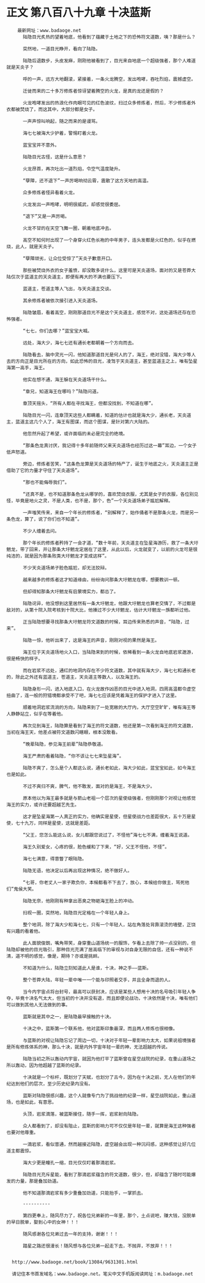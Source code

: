 # 正文 第八百八十九章 十决蓝斯
        最新网址：www.badaoge.net
          陆隐目光炙热的望着地底，他看到了蕴藏于土地之下的恐怖符文道数，咦？那是什么？
      
          突然地，一道目光睁开，看向了陆隐。
      
          陆隐后退数步，头皮发麻，刚刚他被看到了，目光来自地底一个超级强者，那个人难道就是天炎子？
      
          呼的一声，远方大地翻滚，紧接着，一条火龙腾空，发出咆哮，吞吐烈焰，震撼虚空。
      
          迁徙而来的二十多万修炼者惊讶望着腾空的火龙，是真的龙还是假的？
      
          火龙咆哮发出的热浪化作肉眼可见的红色波纹，扫过众多修炼者，然后，不少修炼者外衣都被焚烧了，而这其中，大部分都是女子。
      
          一声声惊叫响起，随之而来的是谩骂。
      
          海七七被海大少护着，警惕盯着火龙。
      
          蓝宝宝并不意外。
      
          陆隐目光古怪，这是什么意思？
      
          火龙昂首，再次吐出一道烈焰，令空气温度陡升。
      
          “孽障，还不退下”一声厉喝响彻云霄，震散了这方天地的高温。
      
          众多修炼者怪异看着火龙。
      
          火龙发出一声咆哮，明明很威武，却感觉很委屈。
      
          “退下”又是一声厉喝。
      
          火龙不甘的在天空飞舞一圈，朝着地底冲去。
      
          高空不知何时出现了一个身穿火红色长袍的中年男子，连头发都是火红色的，似乎在燃烧，此人，就是天炎子。
      
          “孽障顽劣，让众位受惊了”天炎子歉意开口。
      
          那些被焚烧外衣的女子羞愤，却没敢多说什么，这里可是天炎道场，面对的又是苍莽大陆仅次于蓝道主的天炎道主，即便有再大的不满也要压下。
      
          蓝道主，苍道主等人飞出，与天炎道主交谈。
      
          其余修炼者被依次接引进入天炎道场。
      
          陆隐皱眉，看着高空，刚刚那道目光不是这个天炎道主，感觉不对，这处道场还存在恐怖强者。
      
          “七七，你们去哪？”蓝宝宝大喊。
      
          远处，海大少，海七七还有通长老都朝着一个方向而去。
      
          陆隐看去，脑中灵光一闪，他知道那道目光是何人的了，海王，绝对没错，海大少等人去的方向正是目光所在的方向，如此恐怖的目光，凌驾于天炎道主，甚至蓝道主之上，唯有坠星海第一高手，海王。
      
          他实在想不通，海王躲在天炎道场干什么。
      
          “章兄，知道海王在哪吗？”陆隐问道。
      
          章顶天摇头，“所有人都在寻找海王，但都没找到，不知道在哪”。
      
          陆隐目光一闪，连章顶天这些人都瞒着，知道的估计也就是海大少，通长老，天炎道主，蓝道主这几个人了，海王有图谋，而这个图谋，是针对第六大陆的。
      
          他忽然升起了希望，或许面临的未必是完全的绝境。
      
          “那条色龙真讨厌，我记得十多年前随师父来天炎道场也经历过这一幕”耳边，一个女子低声怒道。
      
          旁边，修炼者苦笑，“这条色龙算是天炎道场的特产了，诞生于地底之火，天炎道主正是借助了它的力量才守住了天炎道场”。
      
          “那也不能侮辱我们”。
      
          “还真不是，也不知道那条色龙从哪学的，喜欢焚烧衣服，尤其是女子的衣服，各位别见怪，毕竟是地火之灵，不是人类，也不是，那个，色”一个天炎道场弟子尴尬解释。
      
          一声嗤笑传来，来自一个年长的修炼者，“别解释了，始作俑者不是那条火龙，而是另一条色龙，算了，说了你们也不知道”。
      
          不少人缠着去问。
      
          那个年长的修炼者矜持了一会才道，“数十年前，天炎道主在坠星海游历，救了一条大圩魍龙，带了回来，并让那条大圩魍龙定居在了这里，从此以后，火龙就变了，以前的火龙可是很纯洁的，就是因为那条败类大圩魍龙才变成这样”。
      
          不少天炎道场弟子脸色尴尬，却无法狡辩。
      
          越来越多的修炼者这才知道缘由，纷纷询问那条大圩魍龙在哪，想要教训一顿。
      
          但却得知那条大圩魍龙有启蒙境实力，都怂了。
      
          陆隐诧异，他没想到这里居然有一条大圩魍龙，他跟大圩魍龙也算老交情了，不过都是敌对的，从第十院入院考核到十院大比，他揍过不少大圩魍龙，估计大圩魍龙一族都听过他。
      
          正当陆隐想要寻找那条大圩魍龙符文道数的时候，耳边传来熟悉的声音，“陆隐，过来”。
      
          陆隐一惊，他听出来了，这是海王的声音，刚刚对视的果然是海王。
      
          海王位于天炎道场地火入口，当陆隐来到的时候，依稀看到一条火龙自地底岩浆遨游，很是畅快的样子。
      
          而在岩浆不远处，通红的地洞内存在不少符文道数，其中就有海大少，海七七和通长老的，除此之外还有蓝道主，苍道主，天炎道主等数人，以及海王的。
      
          陆隐身形一闪，进入地底入口，在火龙故作凶恶的目光中进入地洞，四周高温都令虚空扭曲了，连一般的狩猎境都承受不了吧，海七七应该是凭着海王的保护才进入了这里。
      
          顺着地洞岩浆流淌的方向，陆隐来到了一处宽敞的大厅内，大厅空空旷旷，唯有海王等人静静站立，似乎在等着他。
      
          再次见到海王，陆隐算是看到了海王的符文道数，他还是第一次看到海王的符文道数，当初在海王天，他差点被符文道数闪瞎眼，根本没敢看。
      
          “晚辈陆隐，参见海王前辈”陆隐恭敬道。
      
          海王严肃的看着陆隐，“你不该让七七来坠星海”。
      
          陆隐不爽了，怎么是个人都这么说，通长老如此，海大少如此，蓝宝宝如此，如今海王也是如此。
      
          不过不爽归不爽，脾气，他不敢发，面对的是海王，不是海大少。
      
          原本他以为海王最多就是与箭山老祖一个层次的星使级强者，但刚刚那个对视让他感觉海王的实力，或许还要超越艺先生。
      
          这才是坠星海第一人真正的实力，他确实是星使，但星使战力也差距很大，五十万是星使，七十九万，同样是星使，这就是差距。
      
          “父王，您怎么能这么说，女儿都跟您说过了，不怪他”海七七不满，缠着海王说道。
      
          海王久别爱女，心疼的很，脸色缓和了下来，“好，父王不怪他，不怪”。
      
          海七七满意，得意瞥了眼陆隐。
      
          陆隐无语，他决定以后再出现这种情况，绝不做好人。
      
          “七哥，你老丈人一家子欺负你，本候都看不下去了，放心，本候给你做主，骂死他们”鬼侯大笑。
      
          陆隐无奈，他刚刚有种拿出恶臭之物砸海王脸上的冲动。
      
          扫视一圈，突然地，陆隐目光定格在一个年轻人身上。
      
          整个地洞，除了海大少和海七七，只有一个年轻人，站在角落处背靠滚烫的墙壁，正饶有兴趣的看着他。
      
          此人面貌俊朗，嘴角带笑，身穿重山道场统一的服饰，乍看上去除了帅一点没别的，但陆隐却被他的目光吸引，那种目光充满了居高临下的审视与对自身无限的自信，还有一种说不清，道不明的感觉，像是，期待？亦或是挑衅。
      
          不知道为什么，陆隐立刻知道此人是谁，十决，神之手——蓝斯。
      
          整个苍莽大陆，年轻一辈中唯一一个能与印照者交手，并且全身而退的人。
      
          当今内宇宙点将台封号，最高可以获封决，应该是某些人想用十决的名号吸引年轻人争夺，毕竟十决名气太大，但当初的十决并没有退，而且即便论战功，十决依然是十决，唯有他们可以做到其他人无法做到的事。
      
          蓝斯就是其中之一，是陆隐最早接触的十决。
      
          十决之中，蓝斯第一个联系他，他对蓝斯印象最深，而且两人修炼也很相像。
      
          与蓝斯的对视让陆隐忘记了周边一切，十决对于年轻一辈影响力太大，如果说祖境强者是所有修炼体系的神，那么十决，就是内外宇宙年轻一辈的神，无法超越的传说。
      
          陆隐当初之所以轰动内宇宙，就因为他打平了蓝斯曾在星空战院的纪录，在重山道场之所以轰动，因为他超越了蓝斯的纪录。
      
          十决就是一个标杆，既划分了天赋，也划分了古今，因为在十决之前，无人在他们的年纪达到他们的层次，至少历史纪录内没有。
      
          蓝斯对陆隐很感兴趣，这个人就像专门为了挑战他的纪录一样，星空战院如此，重山道场，也是如此，有意思。
      
          头顶，岩浆滴落，被蓝斯接住，随手一挥，岩浆射向陆隐。
      
          众人都看到了，却没有阻止，蓝斯的影响力可不仅仅是年轻一辈，就算是海王这种强者也要对他尊重。
      
          一滴岩浆，看似普通，然而越接近陆隐，虚空越会出现一种沉闷感，这种感觉让好几位道主都震惊。
      
          海大少更是瞳孔一缩，目光仅仅盯着那滴岩浆。
      
          陆隐目光充斥星能，看到了那滴岩浆蕴含的符文道数，很少，但，却蕴含了随时可能爆发的力量，那是叠加劲道。
      
          他不知道那滴岩浆有多少重叠加劲道，只能抬手，一掌抓去。
      
          ----------
      
          第四更奉上，随风尽力了，祝各位兄弟新的一年里，那个，土点说吧，赚大钱，没脱单的早日脱单，娶到心中的女神！！！
      
          随风感谢各位兄弟过去一年的支持，谢谢！！！
      
          踏星之路还很漫长！随风想与各位兄弟一起走下去，不抛弃，不放弃！！！
      
      
      http://www.badaoge.net/book/13084/9631301.html
      
      请记住本书首发域名：www.badaoge.net。笔尖中文手机版阅读网址：m.badaoge.net